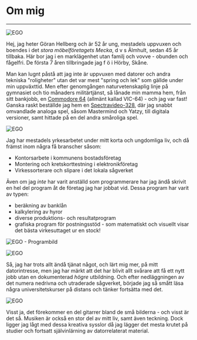 Om mig
======
---
![EGO](http://www.student.bth.se/~gohe14/phpmvc/kmom01/webroot/img/me/me_1.png "EGO")

Hej, jag heter Göran Hellberg och är 52 år ung, mestadels uppvuxen och boendes i det *stora möbelföretagets Mecka*, d&nbsp;v&nbsp;s Älmhult, sedan 45 år tillbaka. Här bor jag i en marklägenhet utan familj och vovve - obunden och fågelfri. De första 7 åren tillbringade jag f&nbsp;ö i Hörby, Skåne.

Man kan lugnt påstå att jag inte är uppvuxen med datorer och andra tekniska
 "roligheter" utan det var mest "spring och lek" som gällde under min uppväxttid.
 Men efter genomgången naturvetenskaplig linje på gymnasiet och tio månaders militärtjänst, så lånade min mamma hem, från sitt bankjobb, en [Commodore&nbsp;64](http://en.wikipedia.org/wiki/Commodore_64) (allmänt kallad VIC-64) - och jag var fast! Ganska raskt beställde jag hem en [Spectravideo-328](http://en.wikipedia.org/wiki/SV-328), där jag snabbt omvandlade analoga spel, såsom Mastermind och Yatzy, till digitala versioner, samt hittade på en del andra småroliga spel.

![EGO](http://www.student.bth.se/~gohe14/phpmvc/kmom01/webroot/img/me/me_2.png "EGO")

Jag har mestadels yrkesarbetet under mitt korta och ungdomliga liv, och då främst inom några få branscher såsom:

* Kontorsarbete i kommunens bostadsföretag
* Montering och kretskorttestning i elektronikföretag
* Virkessorterare och slipare i det lokala sågverket


Även om jag *inte* har varit anställd som programmerare har jag ändå skrivit en hel del program åt de företag jag har jobbat vid. Dessa program har varit av typen:

* beräkning av banklån
* kalkylering av hyror
* diverse produktions- och resultatprogram
* grafiska program för postningsstöd - som matematiskt och visuellt visar det bästa virkesuttaget ur en stock!

![EGO - Programbild](http://www.student.bth.se/~gohe14/phpmvc/kmom01/webroot/img/me/me_jobprograms.png "EGO - Programbild")

![EGO](http://www.student.bth.se/~gohe14/phpmvc/kmom01/webroot/img/me/me_3.png "EGO")

Så, jag har trots allt ändå tjänat något, och lärt mig mer, på mitt datorintresse, men jag har märkt att det har blivit allt svårare att få ett nytt jobb utan en dokumenterad *högre* utbildning. Och efter nedläggningen av det numera nedrivna och utraderade sågverket, började jag så smått läsa några universitetskurser på distans och tänker fortsätta med det.

![EGO](http://www.student.bth.se/~gohe14/phpmvc/kmom01/webroot/img/me/me_4.png "EGO")

Visst ja, det förekommer en del gitarrer bland de små bilderna - och visst är det så. Musiken är också en stor del av mitt liv, samt även teckning. Dock ligger jag lågt med dessa kreativa sysslor då jag lägger det mesta krutet på studier och fortsatt självinlärning av datorrelaterat material.
